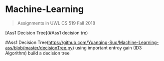 Machine-Learning
===
> Assignments in UWL CS 519 Fall 2018

[Ass1 Decision Tree](#Ass1 decision tre)

#Ass1 Decision Tree(https://github.com/Yuanqing-Suo/Machine-Learning-ass/blob/master/decisionTree.py)
using important entroy gain (ID3 Algorithm) build a decision tree
